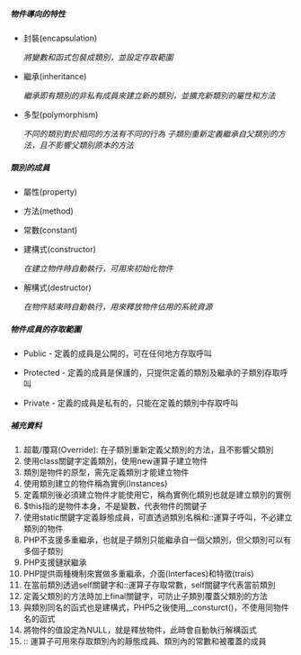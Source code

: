 ##### 物件導向的特性
- 封裝(encapsulation)

	*將變數和函式包裝成類別，並設定存取範圍*

- 繼承(inheritance)

	*繼承即有類別的非私有成員來建立新的類別，並擴充新類別的屬性和方法*

- 多型(polymorphism)

	*不同的類別對於相同的方法有不同的行為*
	*子類別重新定義繼承自父類別的方法，且不影響父類別原本的方法*

##### 類別的成員

- 屬性(property)

- 方法(method)

- 常數(constant)

- 建構式(constructor)

	*在建立物件時自動執行，可用來初始化物件*
	
- 解構式(destructor)

	*在物件結束時自動執行，用來釋放物件佔用的系統資源*
	
##### 物件成員的存取範圍

- Public - 定義的成員是公開的，可在任何地方存取呼叫

- Protected - 定義的成員是保護的，只提供定義的類別及繼承的子類別存取呼叫

- Private - 定義的成員是私有的，只能在定義的類別中存取呼叫	

##### 補充資料

1. 超載/覆寫(Override): 在子類別重新定義父類別的方法，且不影響父類別
2. 使用class關鍵字定義類別，使用new運算子建立物件
3. 類別是物件的原型，需先定義類別才能建立物件
4. 使用類別建立的物件稱為實例(Instances)
5. 定義類別後必須建立物件才能使用它，稱為實例化類別也就是建立類別的實例
6. $this指的是物件本身，不是變數，代表物件的關鍵子
7. 使用static關鍵字定義靜態成員，可直透過類別名稱和::運算子呼叫，不必建立類別的物件
8. PHP不支援多重繼承，也就是子類別只能繼承自一個父類別，但父類別可以有多個子類別
9. PHP支援鏈狀繼承
10. PHP提供兩種機制來實做多重繼承，介面(Interfaces)和特徵(trais)
11. 在當前類別透過self關鍵字和::運算子存取常數，self關鍵字代表當前類別
12. 定義父類別的方法時加上final關鍵字，可防止子類別覆蓋父類別的方法
13. 與類別同名的函式也是建構式，PHP5之後使用__consturct()，不使用同物件名的函式
14. 將物件的值設定為NULL，就是釋放物件，此時會自動執行解構函式
15. :: 運算子可用來存取類別內的靜態成員、類別內的常數和被覆蓋的成員